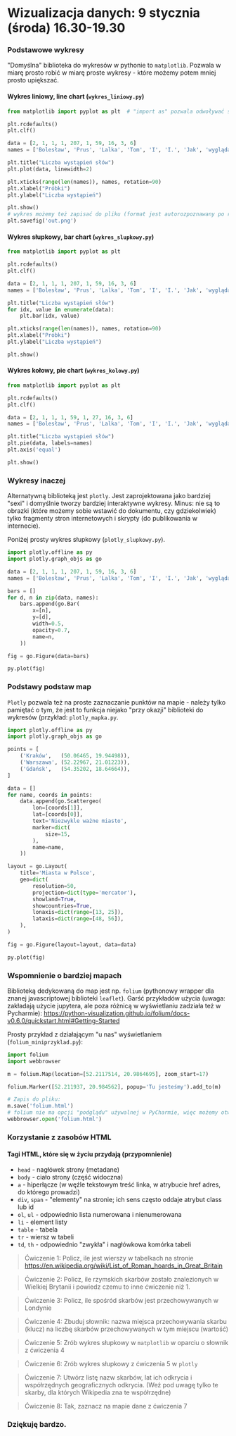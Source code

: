 # Wizualizacja danych: 9 stycznia (środa) 16.30-19.30


### Podstawowe wykresy
"Domyślna" biblioteka do wykresów w pythonie to `matplotlib`. Pozwala w miarę prosto robić w miarę proste wykresy - 
które możemy potem mniej prosto upiększać.

#### Wykres liniowy, line chart (`wykres_liniowy.py`)

```python
from matplotlib import pyplot as plt  # "import as" pozwala odwoływać się do zaimportowanej biblioteki przez inną nazwę

plt.rcdefaults()
plt.clf()

data = [2, 1, 1, 1, 207, 1, 59, 16, 3, 6]
names = ['Bolesław', 'Prus', 'Lalka', 'Tom', 'I', 'I.', 'Jak', 'wygląda', 'firma', 'J.']

plt.title("Liczba wystąpień słów")
plt.plot(data, linewidth=2)

plt.xticks(range(len(names)), names, rotation=90)
plt.xlabel("Próbki")
plt.ylabel("Liczba wystąpień")

plt.show()
# wykres możemy też zapisać do pliku (format jest autorozpoznawany po rozszerzeniu)
plt.savefig('out.png')
```

#### Wykres słupkowy, bar chart (`wykres_slupkowy.py`)

```python
from matplotlib import pyplot as plt

plt.rcdefaults()
plt.clf()

data = [2, 1, 1, 1, 207, 1, 59, 16, 3, 6]
names = ['Bolesław', 'Prus', 'Lalka', 'Tom', 'I', 'I.', 'Jak', 'wygląda', 'firma', 'J.']

plt.title("Liczba wystąpień słów")
for idx, value in enumerate(data):
    plt.bar(idx, value)

plt.xticks(range(len(names)), names, rotation=90)
plt.xlabel("Próbki")
plt.ylabel("Liczba wystąpień")

plt.show()
```

#### Wykres kołowy, pie chart (`wykres_kolowy.py`)

```python
from matplotlib import pyplot as plt

plt.rcdefaults()
plt.clf()

data = [2, 1, 1, 1, 59, 1, 27, 16, 3, 6]
names = ['Bolesław', 'Prus', 'Lalka', 'Tom', 'I', 'I.', 'Jak', 'wygląda', 'firma', 'J.']

plt.title("Liczba wystąpień słów")
plt.pie(data, labels=names)
plt.axis('equal')

plt.show()
```

### Wykresy inaczej
Alternatywną biblioteką jest `plotly`. Jest zaprojektowana jako bardziej "sexi" i domyślnie tworzy bardziej 
interaktywne wykresy. Minus: nie są to obrazki (które możemy sobie wstawić do dokumentu, czy gdziekolwiek) tylko
fragmenty stron internetowych i skrypty (do publikowania w internecie).

Poniżej prosty wykres słupkowy (`plotly_slupkowy.py`).

```python
import plotly.offline as py
import plotly.graph_objs as go

data = [2, 1, 1, 1, 207, 1, 59, 16, 3, 6]
names = ['Bolesław', 'Prus', 'Lalka', 'Tom', 'I', 'I.', 'Jak', 'wygląda', 'firma', 'J.']

bars = []
for d, n in zip(data, names):
    bars.append(go.Bar(
        x=[n],
        y=[d],
        width=0.5,
        opacity=0.7,
        name=n,
    ))

fig = go.Figure(data=bars)

py.plot(fig)
```

### Podstawy podstaw map
`Plotly` pozwala też na proste zaznaczanie punktów na mapie - należy tylko pamiętać o tym, że jest 
to funkcja niejako "przy okazji" biblioteki do wykresów (przykład: `plotly_mapka.py`.

```python
import plotly.offline as py
import plotly.graph_objs as go

points = [
    ('Kraków',   (50.06465, 19.94498)),
    ('Warszawa', (52.22967, 21.01223)),
    ('Gdańsk',   (54.35202, 18.64664)),
]

data = []
for name, coords in points:
    data.append(go.Scattergeo(
        lon=[coords[1]],
        lat=[coords[0]],
        text='Niezwykle ważne miasto',
        marker=dict(
            size=15,
        ),
        name=name,
    ))

layout = go.Layout(
    title='Miasta w Polsce',
    geo=dict(
        resolution=50,
        projection=dict(type='mercator'),
        showland=True,
        showcountries=True,
        lonaxis=dict(range=[13, 25]),
        lataxis=dict(range=[48, 56]),
    ),
)

fig = go.Figure(layout=layout, data=data)

py.plot(fig)
```

### Wspomnienie o bardziej mapach
Biblioteką dedykowaną do map jest np. `folium` (pythonowy wrapper dla znanej javascriptowej biblioteki `leaflet`).
Garść przykładów użycia (uwaga: zakładają użycie jupytera, ale poza różnicą w wyświetlaniu zadziała też w Pycharmie): 
<https://python-visualization.github.io/folium/docs-v0.6.0/quickstart.html#Getting-Started>

Prosty przykład z działającym "u nas" wyświetlaniem (`folium_miniprzyklad.py`):

```python
import folium
import webbrowser

m = folium.Map(location=[52.2117514, 20.9864695], zoom_start=17)

folium.Marker([52.211937, 20.984562], popup='Tu jesteśmy').add_to(m)

# Zapis do pliku:
m.save('folium.html')
# folium nie ma opcji "podglądu" używalnej w PyCharmie, więc możemy otworzyć zapisany plik:
webbrowser.open('folium.html')
```

### Korzystanie z zasobów HTML

#### Tagi HTML, które się w życiu przydają (przypomnienie)
* `head` - nagłówek strony (metadane)
* `body` - ciało strony (część widoczna)
* `a` - hiperłącze (w węźle tekstowym treść linka, w atrybucie href adres, do którego prowadzi)
* `div`, `span` - "elementy" na stronie; ich sens często oddaje atrybut class lub id
* `ol`, `ul` - odpowiednio lista numerowana i nienumerowana
* `li` - element listy
* `table` - tabela
* `tr` - wiersz w tabeli
* `td`, `th` - odpowiednio "zwykła" i nagłówkowa komórka tabeli

> Ćwiczenie 1: Policz, ile jest wierszy w tabelkach
na stronie https://en.wikipedia.org/wiki/List_of_Roman_hoards_in_Great_Britain

> Ćwiczenie 2: Policz, ile rzymskich skarbów zostało znalezionych w Wielkiej Brytanii
i powiedz czemu to inne ćwiczenie niż 1.

> Ćwiczenie 3: Policz, ile spośród skarbów jest przechowywanych w Londynie

> Ćwiczenie 4: Zbuduj słownik: nazwa miejsca przechowywania skarbu (klucz) na liczbę skarbów przechowywanych 
w tym miejscu (wartość)

> Ćwiczenie 5: Zrób wykres słupkowy w `matplotlib` w oparciu o słownik z ćwiczenia 4

> Ćwiczenie 6: Zrób wykres słupkowy z ćwiczenia 5 w `plotly`

> Ćwiczenie 7: Utwórz listę nazw skarbów, lat ich odkrycia i współrzędnych geograficznych odkrycia.
(Weź pod uwagę tylko te skarby, dla których Wikipedia zna te współrzędne)

> Ćwiczenie 8: Tak, zaznacz na mapie dane z ćwiczenia 7

### Dziękuję bardzo.
